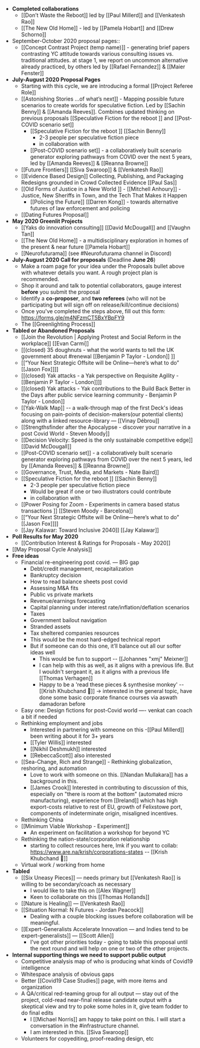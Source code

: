 - **Completed collaborations**
    - [[Don’t Waste the Reboot]] led by [[Paul Millerd]] and [[Venkatesh Rao]]
    - [[The New Old Home]] - led by  [[Pamela Hobart]] and [[Drew Schorno]]
- September-October 2020 proposal pages::
    - [[Concept Contrast Project (temp name)]] - generating brief papers contrasting YC attitude towards various consulting issues vs. traditional attitudes. at stage 1, we report on uncommon alternative already practiced, by others led by [[Rafael Fernandez]] & [[Maier Fenster]]
- **July-August 2020 Proposal Pages**
    - Starting with this cycle, we are introducing a formal [[Project Referee Role]]
    - [[Astonishing Stories
...of what’s next]] - Mapping possible future scenarios to create worlds for speculative fiction. Led by [[Sachin Benny]] & [[Amanda Reeves]]. Combines updated thinking on previous proposals [[Speculative Fiction for the reboot ]] and [[Post-COVID scenario set]]
        - [[Speculative Fiction for the reboot ]] [[Sachin Benny]]
            - 2-3 people per speculative fiction piece
            - in collaboration with
        - [[Post-COVID scenario set]] - a collaboratively built scenario generator exploring pathways from COVID over the next 5 years, led by [[Amanda Reeves]] & [[Reanna Browne]]
    - [[Future Frontiers]] [[Siva Swaroop]] & [[Venkatesh Rao]] 
    - [[Evidence Based Design]] Collecting, Publishing, and Packaging Redesigns grounded in Crowd Collected Evidence [[Paul Sas]]
    - [[Old Forms of Justice in a New World ]] - [[Mitchell Anhoury]] - Justice, New Sheriffs in Town, and the Tech That Makes it Happen
        - [[Policing the Future]] [[Darren Kong]] - towards alternative futures of law enforcement and policing
    - [[Dating Futures Proposal]]
- **May 2020 Greenlit Projects**
    - [[Yaks do innovation consulting]] [[David McDougall]] and [[Vaughn Tan]] 
    - [[The New Old Home]] - a multidisciplinary exploration in homes of the present & near future  [[Pamela Hobart]]
    - [[Neurofuturama]] (see #Neurofuturama channel in Discord)
- **July-August 2020 Call for proposals** (Deadline **June 26**)
    - Make a roam page for your idea under the Proposals bullet above with whatever details you want. A rough project plan is recommended.
    - Shop it around and talk to potential collaborators, gauge interest **before** you submit the proposal
    - Identify a **co-proposer**, and **two referees** (who will not be participating but will sign off on release/kill/continue decisions)
    - Once you've completed the steps above, fill out this form: https://forms.gle/m4NFzmCT5BxYBpFY9
    - The [[Greenlighting Process]]
- **Tabled or Abandoned Proposals** 
    - [[Join the Revolution | Applying Protest and Social Reform in the workplace]] [[Evan Carmi]]
    - [[(closed) 35 doughnuts - what the world wants to tell the UK government about #renewal [[Benjamin P Taylor - London]] ]]
    - [[“Your Next Strategic Offsite will be Online—here’s what to do” [[Jason Fox]]]]
    - [[(closed) Yak attacks - a Yak perspective on Requisite Agility - [[Benjamin P Taylor - London]]]]
    - [[(closed) Yak attacks - Yak contributions to the Build Back Better in the Days after public service learning community - Benjamin P Taylor - London]]
    - [[Yak-Walk Map]] -- a walk-through map of the first Deck's ideas focusing on pain-points of decision-makers(our potential clients) along with a linked resource-library  — [[Vinay Débrou]] 
    - [[Strengthsfinder after the Apocalypse - discover your narrative in a post Covid World - Steven Moody]]
    - [[Decision Velocity: Speed is the only sustainable competitive edge]] [[David McDougall]]
    - [[Post-COVID scenario set]] - a collaboratively built scenario generator exploring pathways from COVID over the next 5 years, led by [[Amanda Reeves]] & [[Reanna Browne]]
    - [[Governance, Trust, Media, and Markets - Nate Baird]]
    - [[Speculative Fiction for the reboot ]] [[Sachin Benny]]
        - 2-3 people per speculative fiction piece
        - Would be great if one or two illustrators could contribute 
        - in collaboration with
    - [[Power Posing for Zoom - Experiments in camera based status transactions ]] [[Steven Moody - Barcelona]]
    - [[“Your Next Strategic Offsite will be Online—here’s what to do” [[Jason Fox]]]]
    - [[Jay Kalawar: Toward Inclusive 2040]] [[Jay Kalawar]]
- **Poll Results for May 2020**
    - [[Contribution Interest & Ratings for Proposals - May 2020]]
- [[May Proposal Cycle Analysis]]
- **Free ideas**
    - Financial re-engineering post covid. — BIG gap
        - Debt/credit management, recapitalization
        - Bankruptcy decision
        - How to read balance sheets post covid
        - Assessing M&A fits
        - Public vs private markets
        - Revenue/earnings forecasting
        - Capital planning under interest rate/inflation/deflation scenarios
        - Taxes
        - Government bailout navigation
        - Stranded assets
        - Tax sheltered companies resources
        - This would be the most hard-edged technical report
        - But if someone can do this one, it’ll balance out all our softer ideas well
            - This would be fun to support -- [[Johannes "xmj" Meixner]]
            - I can help with this as well, as it aligns with a previous life. But I wouldn't sergeant it, as it aligns with a previous life [[Thomas Verhagen]]
            - Happy to be a 'read these pieces & synthesise monkey' -- [[Krish Khubchand 🎈]] -> interested in the general topic, have done some basic corporate finance courses via aswath damadoran before
    - Easy one: Design fictions for post-Covid world —- venkat can coach a bit if needed 
    - Rethinking employment and jobs
        - Interested in partnering with someone on this -[[Paul Millerd]] been writing about it for 3+ years
        - [[Tyler Willis]] interested
        - [[Nikhil Deshmukh]] interested
        - [[RebeccaScott]] also interested
    - [[Sea-Change, Rich and Strange]] - Rethinking globalization, reshoring, and automation
        - Love to work with someone on this. [[Nandan Mullakara]] has a background in this.
        - [[James Crook]] Interested in contributing to discussion of this, especially on "there is room at the bottom" (automated micro manufacturing), experience from [[Ireland]] which has high export-costs relative to rest of EU, growth of Felixstowe port, components of indeterminate origin, misaligned incentives. 
    - Rethinking China
    - [[Minimum Viable Workshop  - Experiment]]
        - An experiment on facilitation a workshop for beyond YC
    - Rethinking the nation-state/corporation relationship
        - starting to collect resources here, lmk if you want to collab: https://www.are.na/krish/corporations-states -- [[Krish Khubchand 🎈]]
    - Virtual work / working from home
- **Tabled**
    - [[Six Uneasy Pieces]] — needs primary but [[Venkatesh Rao]] is willing to be secondary/coach as necessary
        - I would like to take this on [[Alex Wagner]]
        - Keen to collaborate on this [[Thomas Hollands]]
    - [[Nature is Healing]] — [[Venkatesh Rao]]
    - [[Situation Normal: N Futures - Jordan Peacock]]
        - Dealing with a couple blocking issues before collaboration will be meaningful.
    - [[Expert-Generalists Accelerate Innovation — and Indies tend to be expert-generalists]] — [[Scott Allen]]
        - I've got other priorities today - going to table this proposal until the next round and will help on one or two of the other projects.
- **Internal supporting things we need to support public output**
    - Competitive analysis map of who is producing what kinds of Covid19 intelligence
    - Whitespace analysis of obvious gaps
    - Better [[Covid19 Case Studies]] page, with more items and organization
    - A QA/critical red-teaming group for all output — stay out of the project, cold-read near-final release candidate output with a skeptical view and try to poke some holes in it, give team fodder to do final edits
        - I [[Michael Norris]] am happy to take point on this. I will start a conversation in the #infrastructure channel.  
        - I am interested in this. [[Siva Swaroop]]
    - Volunteers for copyediting, proof-reading design, etc
